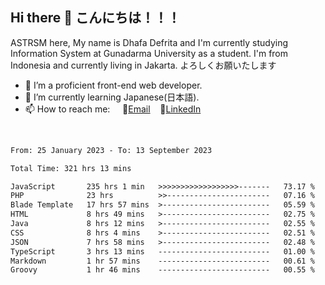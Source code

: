 ## Hi there 👋 こんにちは！！！
ASTRSM here, My name is Dhafa Defrita and I'm currently studying Information System at Gunadarma University as a student. I'm from Indonesia and currently living in Jakarta. よろしくお願いたします

- 🔭 I’m a proficient front-end web developer.
- 🌱 I’m currently learning Japanese(日本語).
- 📫 How to reach me: &nbsp;&nbsp;&nbsp;&nbsp;📧[Email](dhafadefrita@gmail.com)&nbsp;&nbsp;&nbsp;&nbsp;💼[LinkedIn](https://www.linkedin.com/in/dhafa-defrita-rama-yudistira-9357a9229/)
<br>
<!-- <p align="left">
<a href="https://github.com/ASTRSM">
  <img height="180em" src="https://github-readme-stats-eight-theta.vercel.app/api?username=ASTRSM&show_icons=true&theme=dracula&include_all_commits=true&count_private=true"/>
  <img height="180em" src="https://github-readme-stats-eight-theta.vercel.app/api/top-langs/?username=ASTRSM&layout=compact&langs_count=8&theme=dracula"/>
</a>
</p> -->

<!--START_SECTION:waka-->

```txt
From: 25 January 2023 - To: 13 September 2023

Total Time: 321 hrs 13 mins

JavaScript       235 hrs 1 min   >>>>>>>>>>>>>>>>>>-------   73.17 %
PHP              23 hrs          >>-----------------------   07.16 %
Blade Template   17 hrs 57 mins  >------------------------   05.59 %
HTML             8 hrs 49 mins   >------------------------   02.75 %
Java             8 hrs 12 mins   >------------------------   02.55 %
CSS              8 hrs 4 mins    >------------------------   02.51 %
JSON             7 hrs 58 mins   >------------------------   02.48 %
TypeScript       3 hrs 13 mins   -------------------------   01.00 %
Markdown         1 hr 57 mins    -------------------------   00.61 %
Groovy           1 hr 46 mins    -------------------------   00.55 %
```

<!--END_SECTION:waka-->
